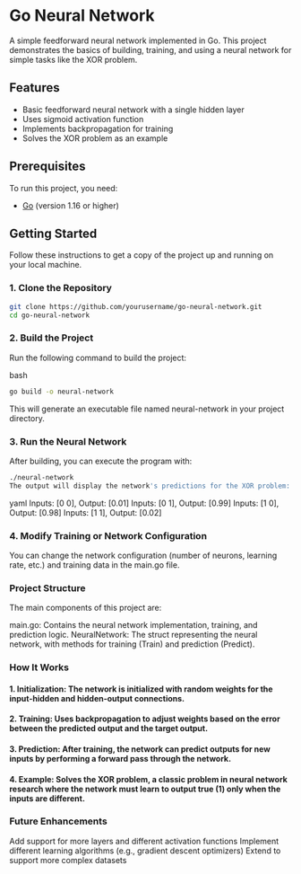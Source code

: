 # Go Neural Network

A simple feedforward neural network implemented in Go. This project demonstrates the basics of building, training, and using a neural network for simple tasks like the XOR problem.

## Features

- Basic feedforward neural network with a single hidden layer
- Uses sigmoid activation function
- Implements backpropagation for training
- Solves the XOR problem as an example

## Prerequisites

To run this project, you need:

- [Go](https://golang.org/dl/) (version 1.16 or higher)

## Getting Started

Follow these instructions to get a copy of the project up and running on your local machine.

### 1. Clone the Repository

```bash
git clone https://github.com/yourusername/go-neural-network.git
cd go-neural-network
```
### 2. Build the Project
Run the following command to build the project:

bash
```bash
go build -o neural-network
```
This will generate an executable file named neural-network in your project directory.

### 3. Run the Neural Network
After building, you can execute the program with:

```bash
./neural-network
The output will display the network's predictions for the XOR problem:
```
yaml
Inputs: [0 0], Output: [0.01]
Inputs: [0 1], Output: [0.99]
Inputs: [1 0], Output: [0.98]
Inputs: [1 1], Output: [0.02]

### 4. Modify Training or Network Configuration
You can change the network configuration (number of neurons, learning rate, etc.) and training data in the main.go file.

### Project Structure
The main components of this project are:

main.go: Contains the neural network implementation, training, and prediction logic.
NeuralNetwork: The struct representing the neural network, with methods for training (Train) and prediction (Predict).
### How It Works
#### 1. Initialization: The network is initialized with random weights for the input-hidden and hidden-output connections.
#### 2. Training: Uses backpropagation to adjust weights based on the error between the predicted output and the target output.
#### 3. Prediction: After training, the network can predict outputs for new inputs by performing a forward pass through the network.
#### 4. Example: Solves the XOR problem, a classic problem in neural network research where the network must learn to output true (1) only when the inputs are different.

### Future Enhancements
Add support for more layers and different activation functions
Implement different learning algorithms (e.g., gradient descent optimizers)
Extend to support more complex datasets